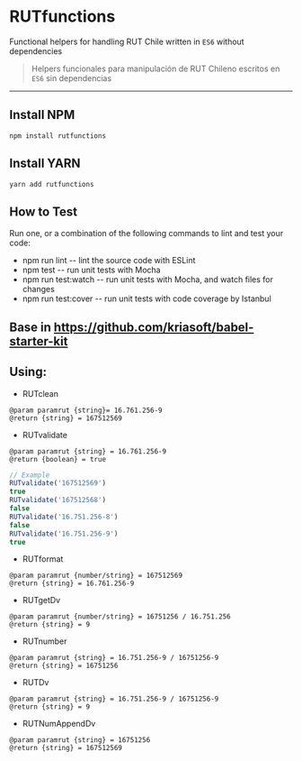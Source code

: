 # RUTfunctions

Functional helpers for handling RUT Chile written in `ES6` without dependencies

> Helpers funcionales para manipulación de RUT Chileno escritos en `ES6` sin dependencias

--------------------------------------------------------------------------------

## Install NPM

`npm install rutfunctions`

## Install YARN

`yarn add rutfunctions`

## How to Test

Run one, or a combination of the following commands to lint and test your code:

- npm run lint -- lint the source code with ESLint
- npm test -- run unit tests with Mocha
- npm run test:watch -- run unit tests with Mocha, and watch files for changes
- npm run test:cover -- run unit tests with code coverage by Istanbul

## Base in <https://github.com/kriasoft/babel-starter-kit>

## Using:

- RUTclean

```
@param paramrut {string}= 16.761.256-9
@return {string} = 167512569
```

- RUTvalidate

```
@param paramrut {string} = 16.761.256-9
@return {boolean} = true
```

```javascript
// Example
RUTvalidate('167512569')
true
RUTvalidate('167512568')
false
RUTvalidate('16.751.256-8')
false
RUTvalidate('16.751.256-9')
true
```

- RUTformat

```
@param paramrut {number/string} = 167512569
@return {string} = 16.761.256-9
```

- RUTgetDv

```
@param paramrut {number/string} = 16751256 / 16.751.256
@return {string} = 9
```

- RUTnumber

```
@param paramrut {string} = 16.751.256-9 / 16751256-9
@return {string} = 16751256
```

- RUTDv

```
@param paramrut {string} = 16.751.256-9 / 16751256-9
@return {string} = 9
```

- RUTNumAppendDv

```
@param paramrut {string} = 16751256
@return {string} = 167512569
```
